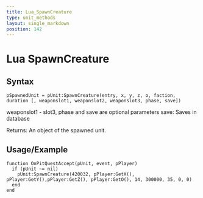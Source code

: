 ```yaml
---
title: Lua_SpawnCreature
type: unit_methods
layout: single_markdown
position: 142
---
```


# Lua SpawnCreature

## Syntax

```
pSpawnedUnit = pUnit:SpawnCreature(entry, x, y, z, o, faction, duration [, weaponslot1, weaponslot2, weaponslot3, phase, save])
```

weaponslot1 - slot3, phase and save are optional parameters save: Saves in database

Returns: An object of the spawned unit.


## Usage/Example

```
function OnPitQuestAccept(pUnit, event, pPlayer)
  if (pUnit ~= nil)
    pUnit:SpawnCreature(420032, pPlayer:GetX(), pPlayer:GetY(),pPlayer:GetZ(), pPlayer:GetO(), 14, 300000, 35, 0, 0)
  end
end
```
